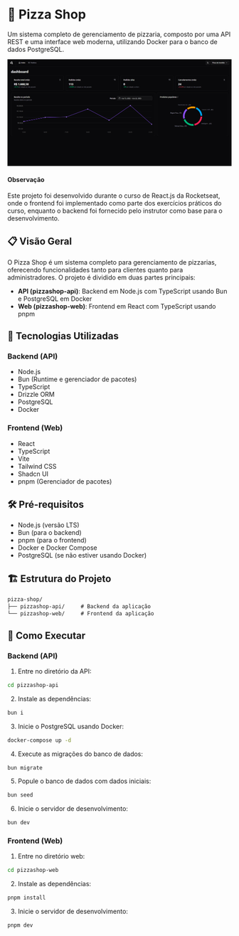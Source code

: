 # 🍕 Pizza Shop

Um sistema completo de gerenciamento de pizzaria, composto por uma API REST e uma interface web moderna, utilizando Docker para o banco de dados PostgreSQL.

<img src='./dashboard.png'/>

#### Observação

Este projeto foi desenvolvido durante o curso de React.js da Rocketseat, onde o frontend foi implementado como parte dos exercícios práticos do curso, enquanto o backend foi fornecido pelo instrutor como base para o desenvolvimento.

## 📋 Visão Geral

O Pizza Shop é um sistema completo para gerenciamento de pizzarias, oferecendo funcionalidades tanto para clientes quanto para administradores. O projeto é dividido em duas partes principais:

- **API (pizzashop-api)**: Backend em Node.js com TypeScript usando Bun e PostgreSQL em Docker
- **Web (pizzashop-web)**: Frontend em React com TypeScript usando pnpm

## 🚀 Tecnologias Utilizadas

### Backend (API)

- Node.js
- Bun (Runtime e gerenciador de pacotes)
- TypeScript
- Drizzle ORM
- PostgreSQL
- Docker

### Frontend (Web)

- React
- TypeScript
- Vite
- Tailwind CSS
- Shadcn UI
- pnpm (Gerenciador de pacotes)

## 🛠️ Pré-requisitos

- Node.js (versão LTS)
- Bun (para o backend)
- pnpm (para o frontend)
- Docker e Docker Compose
- PostgreSQL (se não estiver usando Docker)

## 🏗️ Estrutura do Projeto

```
pizza-shop/
├── pizzashop-api/     # Backend da aplicação
└── pizzashop-web/     # Frontend da aplicação
```

## 🚀 Como Executar

### Backend (API)

1. Entre no diretório da API:

```bash
cd pizzashop-api
```

2. Instale as dependências:

```bash
bun i
```

3. Inicie o PostgreSQL usando Docker:

```bash
docker-compose up -d
```

4. Execute as migrações do banco de dados:

```bash
bun migrate
```

5. Popule o banco de dados com dados iniciais:

```bash
bun seed
```

6. Inicie o servidor de desenvolvimento:

```bash
bun dev
```

### Frontend (Web)

1. Entre no diretório web:

```bash
cd pizzashop-web
```

2. Instale as dependências:

```bash
pnpm install
```

3. Inicie o servidor de desenvolvimento:

```bash
pnpm dev
```
